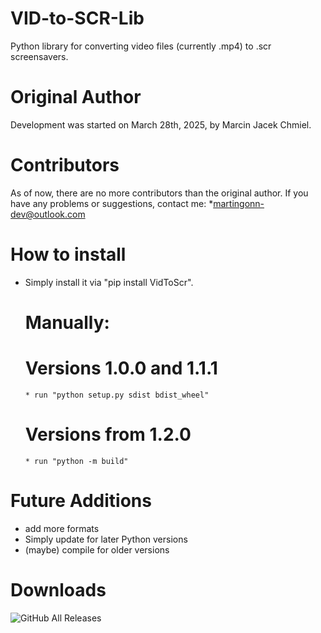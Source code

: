 # VID-to-SCR-Lib
Python library for converting video files (currently .mp4) to .scr screensavers.
# Original Author 
Development was started on March 28th, 2025, by Marcin Jacek Chmiel.
# Contributors 
As of now, there are no more contributors than the original author.
If you have any problems or suggestions, contact me: *martingonn-dev@outlook.com
# How to install
* Simply install it via "pip install VidToScr".
  # Manually:
    # Versions 1.0.0 and 1.1.1
      * run "python setup.py sdist bdist_wheel"
    # Versions from 1.2.0
      * run "python -m build"
# Future Additions
* add more formats
* Simply update for later Python versions
* (maybe) compile for older versions
# Downloads
![GitHub All Releases](https://img.shields.io/github/downloads/Martingonn/MP4-to-SCR-lib/total)

